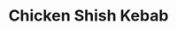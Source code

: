 ---
title: Chicken Shish Kebab
metadata:
  title: Chicken Shish Kebab
  course: Main
  servings: '4'
ingredients:
- name: onion
  amount: '1'
- name: vegetable oil
  amount: 3 tbsp
- name: garlic
  amount: 2 cloves
- name: "tomato pur\xE9e"
  amount: 2 tbsp
- name: paprika
  amount: 1 tsp
- name: salt
  amount: 1 tsp
- name: chicken breasts
  amount: some
- name: black pepper
  amount: 1 tsp
- name: yogurt
  amount: 0.5 cups
cookware:
- name: bowl
- name: bowl
- name: seive
- name: wooden spoon
steps:
- description: Peel the onion, and garlic and then grate with a fine grater to make
    a pulp into a bowl.
- description: Pour the pulp, and any remaining juices, into another bowl through
    a seive, using a wooden spoon to press out the juices from the pulp. Throw away
    the pulp once you've squeezed out all of the juice.
- description: "Now mix in the greek yogurt, vegetable oil, tomato pur\xE9e, black
    pepper, paprika, and salt."
- description: Dry the chicken breasts with paper towels, then cut into small bite-size
    chunks and add them to the marinade.
- description: Leave the chicken to marinate in the fridge overnight, or at least
    4 hours.
- description: The chicken can now be cooked on the BBQ, using the grill setting of
    your oven or by putting the chicken on a tray in the oven for 30 minutes.

---